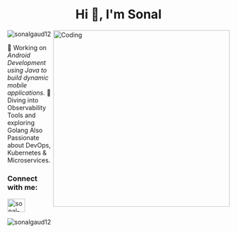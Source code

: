 <h1 align="center">Hi 👋, I'm Sonal</h1>

<img align="right" alt="Coding" width="400" src="https://cdn.dribbble.com/users/2704414/screenshots/7466903/media/b08ab576316bd4582fef189f471cd9e5.gif">

<p align="left"> 
  <img src="https://komarev.com/ghpvc/?username=sonalgaud12&label=Profile%20views&color=0e75b6&style=flat" alt="sonalgaud12" /> 
</p>


🔹 Working on *Android Development using Java to build dynamic mobile applications.*
🔹 Diving into Observability Tools and exploring Golang Also Passionate about DevOps, Kubernetes & Microservices. 

<h3 align="left">Connect with me:</h3>
<p align="left">
  <a href="https://linkedin.com/in/sonal-gaud/" target="blank">
    <img align="center" src="https://raw.githubusercontent.com/rahuldkjain/github-profile-readme-generator/master/src/images/icons/Social/linked-in-alt.svg" alt="sonal-gaud/" height="30" width="40" />
  </a>
</p>

<p><img align="center" src="https://github-readme-streak-stats.herokuapp.com/?user=sonalgaud12&" alt="sonalgaud12" /></p>
